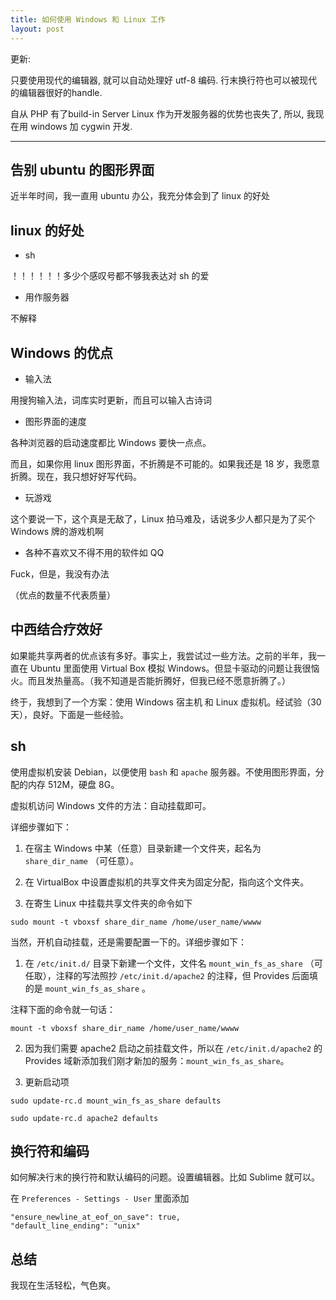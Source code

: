 ```yaml
---
title: 如何使用 Windows 和 Linux 工作
layout: post
---
```


更新:

只要使用现代的编辑器, 就可以自动处理好 utf-8 编码. 行末换行符也可以被现代的编辑器很好的handle.

自从 PHP 有了build-in Server Linux 作为开发服务器的优势也丧失了, 所以, 我现在用 windows 加 cygwin 开发.

---

## 告别 ubuntu 的图形界面

近半年时间，我一直用 ubuntu 办公，我充分体会到了 linux 的好处

## linux 的好处

- sh

 ！！！！！！多少个感叹号都不够我表达对 sh 的爱

- 用作服务器

 不解释

## Windows 的优点

- 输入法

 用搜狗输入法，词库实时更新，而且可以输入古诗词

- 图形界面的速度

 各种浏览器的启动速度都比 Windows 要快一点点。

 而且，如果你用 linux 图形界面，不折腾是不可能的。如果我还是 18 岁，我愿意折腾。现在，我只想好好写代码。

- 玩游戏

 这个要说一下，这个真是无敌了，Linux 拍马难及，话说多少人都只是为了买个 Windows 牌的游戏机啊

- 各种不喜欢又不得不用的软件如 QQ

 Fuck，但是，我没有办法

（优点的数量不代表质量）

## 中西结合疗效好

如果能共享两者的优点该有多好。事实上，我尝试过一些方法。之前的半年，我一直在 Ubuntu 里面使用 Virtual Box 模拟 Windows。但显卡驱动的问题让我很恼火。而且发热量高。（我不知道是否能折腾好，但我已经不愿意折腾了。）

终于，我想到了一个方案：使用 Windows 宿主机 和 Linux 虚拟机。经试验（30天），良好。下面是一些经验。

## sh

使用虚拟机安装 Debian，以便使用 `bash` 和 `apache` 服务器。不使用图形界面，分配的内存 512M，硬盘 8G。

虚拟机访问 Windows 文件的方法：自动挂载即可。

详细步骤如下：

1. 在宿主 Windows 中某（任意）目录新建一个文件夹，起名为 `share_dir_name` （可任意）。
2. 在 VirtualBox 中设置虚拟机的共享文件夹为固定分配，指向这个文件夹。

3. 在寄生 Linux 中挂载共享文件夹的命令如下

`sudo mount -t vboxsf share_dir_name /home/user_name/wwww`

当然，开机自动挂载，还是需要配置一下的。详细步骤如下：

1. 在 `/etc/init.d/` 目录下新建一个文件，文件名 `mount_win_fs_as_share` （可任取），注释的写法照抄 `/etc/init.d/apache2` 的注释，但 Provides 后面填的是 `mount_win_fs_as_share` 。

注释下面的命令就一句话：

`mount -t vboxsf share_dir_name /home/user_name/wwww`

2. 因为我们需要 apache2 启动之前挂载文件，所以在 `/etc/init.d/apache2` 的 Provides 域新添加我们刚才新加的服务：`mount_win_fs_as_share`。

3. 更新启动项

`sudo update-rc.d mount_win_fs_as_share defaults`

`sudo update-rc.d apache2 defaults`

## 换行符和编码

如何解决行末的换行符和默认编码的问题。设置编辑器。比如 Sublime 就可以。

在 `Preferences - Settings - User` 里面添加

    "ensure_newline_at_eof_on_save": true,
    "default_line_ending": "unix"

总结
------

我现在生活轻松，气色爽。
